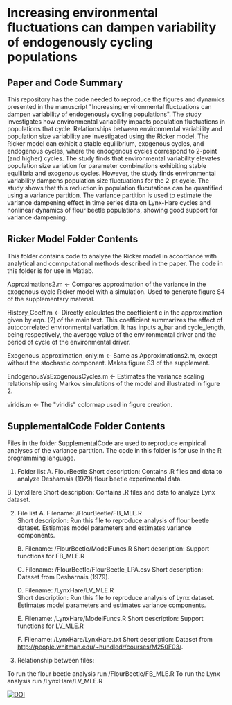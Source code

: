 # Increasing environmental fluctuations can dampen variability of endogenously cycling populations

## Paper and Code Summary
This repository has the code needed to reproduce the figures and dynamics presented in the manuscript "Increasing environmental fluctuations can dampen variability of endogenously cycling populations". The study investigates how environmental variability impacts population fluctuations in populations that cycle. Relationships between environmental variability and population size variability are investigated using the Ricker model. The Ricker model can exhibit a stable equilibrium, exogenous cycles, and endogenous cycles, where the endogenous cycles correspond to 2-point (and higher) cycles. The study finds that environmental variability elevates population size variation for parameter combinations exhibiting stable equilibria and exogenous cycles. However, the study finds environmental variability dampens population size fluctuations for the 2-pt cycle. The study shows that this reduction in population flucutations can be quantified using a variance partition. The variance partition is used to estimate the variance dampening effect in time series data on Lynx-Hare cycles and nonlinear dynamics of flour beetle populations, showing good support for variance dampening.



## Ricker Model Folder Contents
This folder contains code to analyze the Ricker model in accordance with analytical and comnputational methods described in the paper. The code in this folder is for use in Matlab.

Approximations2.m <- Compares approximation of the variance in the exogenous cycle Ricker model with a simulation. Used to generate figure S4 of the supplementary material.

History_Coeff.m <- Directly calculates the coefficient c in the approximation given by eqn. (2) of the main text. This coefficient summarizes the effect of autocorrelated environmental variation. It has inputs a_bar and cycle_length, being respectively, the average value of the environmental driver and the period of cycle of the environmental driver. 

Exogenous_approximation_only.m <- Same as Approximations2.m, except without the stochastic component. Makes figure S3 of the supplement.

EndogenousVsExogenousCycles.m <- Estimates the variance scaling relationship using Markov simulations of the model and illustrated in figure 2. 

viridis.m <- The "viridis" colormap used in figure creation.

## SupplementalCode Folder Contents
Files in the folder SupplementalCode are used to reproduce empirical analyses of the variance partition. The code in this folder is for use in the R programming language.

1. Folder list
  A.  FlourBeetle
    Short description: Contains .R files and data to analyze Desharnais (1979) flour beetle experimental data.
    
  B. LynxHare
    Short description: Contains .R files and data to analyze Lynx dataset.

2. File list
   A. Filename: /FlourBeetle/FB_MLE.R    
      Short description: Run this file to reproduce analysis of flour beetle dataset. Estiamtes model parameters and estimates variance components.

   B. Filename: /FlourBeetle/ModelFuncs.R
      Short description: Support functions for FB_MLE.R

   C. Filename: /FlourBeetle/FlourBeetle_LPA.csv
      Short description: Dataset from Desharnais (1979).

   D. Filename: /LynxHare/LV_MLE.R    
      Short description: Run this file to reproduce analysis of Lynx dataset. Estimates model parameters and estimates variance components.

   E. Filename: /LynxHare/ModelFuncs.R
      Short description: Support functions for LV_MLE.R

   F. Filename: /LynxHare/LynxHare.txt
      Short description: Dataset from http://people.whitman.edu/~hundledr/courses/M250F03/.
        

2. Relationship between files:        

To run the flour beetle analysis run /FlourBeetle/FB_MLE.R
To run the Lynx analysis run /LynxHare/LV_MLE.R



[![DOI](https://zenodo.org/badge/DOI/10.5281/zenodo.12627725.svg)](https://doi.org/10.5281/zenodo.12627725)

